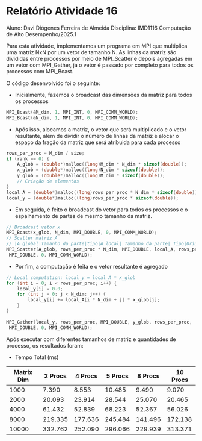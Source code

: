 # Relatório Atividade 16

Aluno: Davi Diógenes Ferreira de Almeida
Disciplina: IMD1116 Computação de Alto Desempenho/2025.1

Para esta atividade, implementamos um programa em MPI que multiplica uma matriz NxN por um vetor de tamanho N. As linhas da matriz são divididas entre processos por meio de MPI_Scatter e depois agregadas em um vetor com MPI_Gather, já o vetor é passado por completo para todos os processos com MPI_Bcast.

O código desenvolvido foi o seguinte:

- Inicialmente, fazemos o broadcast das dimensões da matriz para todos os processos
```c
MPI_Bcast(&M_dim, 1, MPI_INT, 0, MPI_COMM_WORLD);
MPI_Bcast(&N_dim, 1, MPI_INT, 0, MPI_COMM_WORLD);
``` 
- Após isso, alocamos a matriz, o vetor que será multiplicado e o vetor resultante, além de dividir o número de linhas da matriz e alocar o espaço da fração da matriz que será atribuida para cada processo
```c
rows_per_proc = M_dim / size;
if (rank == 0) {
    A_glob = (double*)malloc((long)M_dim * N_dim * sizeof(double));
    x_glob = (double*)malloc((long)N_dim * sizeof(double));
    y_glob = (double*)malloc((long)M_dim * sizeof(double));
    // Criação de elementos        
}
local_A = (double*)malloc((long)rows_per_proc * N_dim * sizeof(double));
local_y = (double*)malloc((long)rows_per_proc * sizeof(double));
```
- Em seguida, é feito o broadcast do vetor para todos os processos e o espalhamento de partes de mesmo tamanho da matriz.
```c
// Broadcast vetor x
MPI_Bcast(x_glob, N_dim, MPI_DOUBLE, 0, MPI_COMM_WORLD);
// Scatter matriz A
// |A global|Tamanho da parte|tipo|A local| Tamanho da parte| Tipo|Origem|Cmm world|
MPI_Scatter(A_glob, rows_per_proc * N_dim, MPI_DOUBLE, local_A, rows_per_proc * N_dim,
 MPI_DOUBLE, 0, MPI_COMM_WORLD);
```
- Por fim, a computação é feita e o vetor resultante é agregado
```c
// Local computation: local_y = local_A * x_glob
for (int i = 0; i < rows_per_proc; i++) {
    local_y[i] = 0.0;
    for (int j = 0; j < N_dim; j++) {
        local_y[i] += local_A[i * N_dim + j] * x_glob[j];
    }
}

MPI_Gather(local_y, rows_per_proc, MPI_DOUBLE, y_glob, rows_per_proc,
 MPI_DOUBLE, 0, MPI_COMM_WORLD);

```

Após executar com diferentes tamanhos de matriz e quantidades de processo, os resultados foram:
- Tempo Total (ms)

| Matrix Dim | 2 Procs | 4 Procs | 5 Procs | 8 Procs | 10 Procs |
|------------|---------|---------|---------|---------|----------|
| 1000       | 7.390   | 8.553   | 10.485  | 9.490   | 9.070    |
| 2000       | 20.093  | 23.914  | 28.544  | 25.070  | 20.465   |
| 4000       | 61.432  | 52.839  | 68.223  | 52.367  | 56.026   |
| 8000       | 219.335 | 177.636 | 245.484 | 141.496 | 172.138  |
| 10000      | 332.762 | 252.090 | 296.066 | 229.939 | 313.371  |

